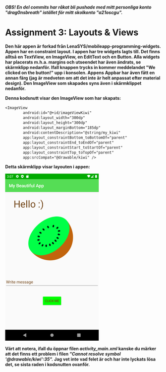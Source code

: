 <i>**OBS! En del commits har råkat bli pushade med mitt personliga konto "drag0nsbreath" istället för mitt skolkonto "a21oscgu".**</i>

# Assignment 3: Layouts & Views

**Den här appen är forkad från LenaSYS/mobileapp-programming-widgets. Appen har en constraint layout. I appen har tre widgets lagts till. Det finns alltså en TextView, en ImageView, en EditText och en Button. Alla widgets har placerats m.h.a. margins och utseendet har även ändrats, se skärmklipp nedanför. Ifall knappen trycks in kommer meddelandet "We clicked on the button!" upp i konsolen. Appens Appbar har även fått en annan färg (jag är medveten om att det inte är helt anpassat efter material design). Den ImageView som skapades syns även i skärmklippet nedanför.**

**Denna kodsnutt visar den ImageView som har skapats:**

```
<ImageView
        android:id="@+id/imageViewKiwi"
        android:layout_width="300dp"
        android:layout_height="300dp"
        android:layout_marginBottom="185dp"
        android:contentDescription="@string/my_kiwi"
        app:layout_constraintBottom_toBottomOf="parent"
        app:layout_constraintEnd_toEndOf="parent"
        app:layout_constraintStart_toStartOf="parent"
        app:layout_constraintTop_toTopOf="parent"
        app:srcCompat="@drawable/kiwi" />
```

**Detta skärmklipp visar layouten i appen:**

<img src="/Screenshot_20220414_150751.png" width="60%">

**Värt att notera, ifall du öppnar filen **<i>activity_main.xml</i>** kanske du märker att det finns ett problem i filen **<cite>"Cannot resolve symbol '@drawable/kiwi':35".</cite>** Jag vet inte vad felet är och har inte lyckats lösa det, se sista raden i kodsnutten ovanför.**

